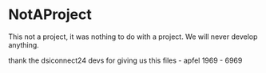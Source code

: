 # NotAProject
This not a project, it was nothing to do with a project. We will never develop anything.

thank the dsiconnect24 devs for giving us this files - apfel 1969 - 6969
